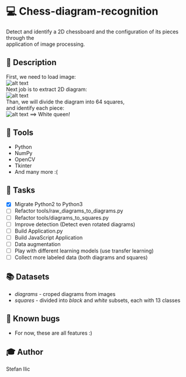 # :computer: Chess-diagram-recognition  

Detect and identify a 2D chessboard and the configuration of its pieces through the  
application of image processing.  

## :page_facing_up: Description
First, we need to load image:  
![alt text](https://github.com/mr11261/Chess-diagram-recognition/blob/master/description/raw_image.jpg)  
Next job is to extract 2D diagram:  
![alt text](https://github.com/mr11261/Chess-diagram-recognition/blob/master/description/chess_diagram.jpg)  
Than, we will divide the diagram into 64 squares,  
and identify each piece:  
![alt text](https://github.com/mr11261/Chess-diagram-recognition/blob/master/description/chess_piece.jpg) ==> White queen!  

## :wrench: Tools
- Python
- NumPy
- OpenCV
- Tkinter
- And many more :(

## :pushpin: Tasks
- [X] Migrate Python2 to Python3
- [ ] Refactor tools/raw_diagrams_to_diagrams.py
- [ ] Refactor tools/diagrams_to_squares.py
- [ ] Improve detection (Detect even rotated diagrams)
- [ ] Build Application.py
- [ ] Build JavaScript Application
- [ ] Data augmentation
- [ ] Play with different learning models (use transfer learning)
- [ ] Collect more labeled data (both diagrams and squares)

## :books: Datasets
- *diagrams* - croped diagrams from images  
- *squares* - divided into *black* and *white* subsets, each with 13 classes

## :bug: Known bugs
- For now, these are all features :)

## :mortar_board: Author  
Stefan Ilic  
